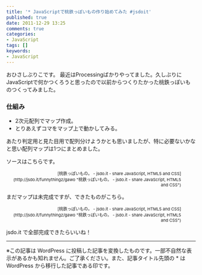```yaml
---
title: '* JavaScriptで桃鉄っぽいもの作り始めてみた #jsdoit'
published: true
date: 2011-12-29 13:25
comments: true
categories:
- JavaScript
tags: []
keywords:
- JavaScript
---
```

おひさしぶりこです。
最近はProcessingばかりやってました。久しぶりにJavaScriptで何かつくろうと思ったので以前からつくりたかった桃鉄っぽいものつくってみました。

### 仕組み

- 2次元配列でマップ作成。
- とりあえずコマをマップ上で動かしてみる。


あたり判定用と見た目用で配列分けようかとも思いましたが、特に必要ないかなと思い配列マップは1つにまとめました。

ソースはこちらです。
<script type="text/javascript" src="http://jsdo.it/blogparts/gawo/js"></script><p class="ttlBpJsdoit" style="width: 465px; margin: 0; text-align: right; font-size: 11px;">[桃鉄っぽいもの。 - jsdo.it - share JavaScript, HTML5 and CSS](http://jsdo.it/funnythingz/gawo "桃鉄っぽいもの。 - jsdo.it - share JavaScript, HTML5 and CSS")</p>

まだマップは未完成ですが、できたものがこちら。
<script type="text/javascript" src="http://jsdo.it/blogparts/gawo/js?view=design"></script><p class="ttlBpJsdoit" style="width: 465px; margin: 0; text-align: right; font-size: 11px;">[桃鉄っぽいもの。 - jsdo.it - share JavaScript, HTML5 and CSS](http://jsdo.it/funnythingz/gawo "桃鉄っぽいもの。 - jsdo.it - share JavaScript, HTML5 and CSS")</p>

jsdo.it で全部完成できたらいいね！

---
※この記事は WordPress に投稿した記事を変換したものです。一部不自然な表示があるかも知れません。ご了承ください。また、記事タイトル先頭の * は WordPress から移行した記事である印です。
